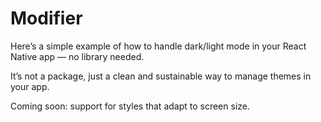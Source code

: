 # Modifier

Here’s a simple example of how to handle dark/light mode in your React Native app — no library needed.

It’s not a package, just a clean and sustainable way to manage themes in your app.

Coming soon: support for styles that adapt to screen size.